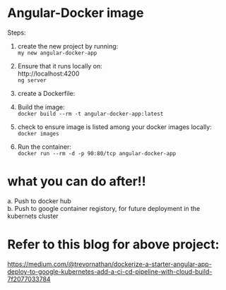 # Angular-Docker image
Steps:
1. create the new project by running: <br>
```my new angular-docker-app```

2. Ensure that it runs locally on: <br>
http://localhost:4200 <br>
```ng server```

3. create a Dockerfile: <br>

4. Build the image: <br>
```docker build --rm -t angular-docker-app:latest```

5. check to ensure image is listed among your docker images locally: <br>
```docker images```

6. Run the container: <br>
```docker run --rm -d -p 90:80/tcp angular-docker-app```

# what you can do after!!
a. Push to docker hub <br>
b. Push to google container registory, for future deployment in the kubernets cluster <br>

# Refer to this blog for above project:
<a>https://medium.com/@trevornathan/dockerize-a-starter-angular-app-deploy-to-google-kubernetes-add-a-ci-cd-pipeline-with-cloud-build-7f2077033784 </a>
